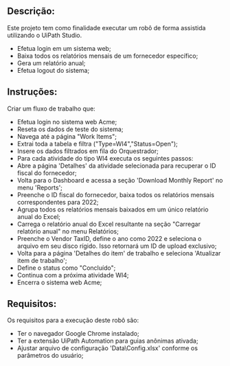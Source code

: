 ## Descrição:

 Este projeto tem como finalidade executar um robô de forma assistida utilizando o UiPath Studio.
 
 - Efetua login em um sistema web;
 - Baixa todos os relatórios mensais de um fornecedor específico;
 - Gera um relatório anual;
 - Efetua logout do sistema;
 
 
## Instruções:

Criar um fluxo de trabalho que: 
 - Efetua login no sistema web Acme;
 - Reseta os dados de teste do sistema;
 - Navega até a página "Work Items";
 - Extrai toda a tabela e filtra ("Type=WI4","Status=Open");
 - Insere os dados filtrados em fila do Orquestrador;
 - Para cada atividade do tipo WI4 executa os seguintes passos:
  - Abre a página 'Detalhes' da atividade selecionada para recuperar o ID fiscal do fornecedor;
  - Volta para o Dashboard e acessa a seção 'Download Monthly Report' no menu 'Reports';
  - Preenche o ID fiscal do fornecedor, baixa todos os relatórios mensais correspondentes para 2022;
  - Agrupa todos os relatórios mensais baixados em um único relatório anual do Excel;
  - Carrega o relatório anual do Excel resultante na seção "Carregar relatório anual" no menu Relatórios;
  - Preenche o Vendor TaxID, define o ano como 2022 e seleciona o arquivo em seu disco rígido. Isso retornará um ID de upload exclusivo;
  - Volta para a página 'Detalhes do item' de trabalho e seleciona 'Atualizar item de trabalho';
  - Define o status como "Concluído";    
  - Continua com a próxima atividade WI4;    
 - Encerra o sistema web Acme;

## Requisitos:

 Os requisitos para a execução deste robô são:

- Ter o navegador Google Chrome instalado; 
- Ter a extensão UiPath Automation para guias anônimas ativada;
- Ajustar arquivo de configuração 'Data\Config.xlsx' conforme os parâmetros do usuário;
